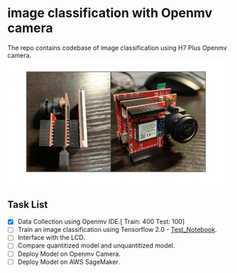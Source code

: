 # image classification with Openmv camera
The repo contains codebase of image classification using H7 Plus Openmv camera. 
![Airbnb](/asset/openmv1.jpg)

 
## Task List
- [x] Data Collection using Openmv IDE.[ Train: 400 Test: 100]
- [ ] Train an image classification using Tensorflow 2.0 - [Test_Notebook](https://github.com/gigwegbe/airbnb-amenity-detection/blob/master/test_images.ipynb).
- [ ] Interface with the LCD. 
- [ ] Compare quantitized model and unquantitized model.
- [ ] Deploy Model on Openmv Camera. 
- [ ] Deploy Model on AWS SageMaker.
